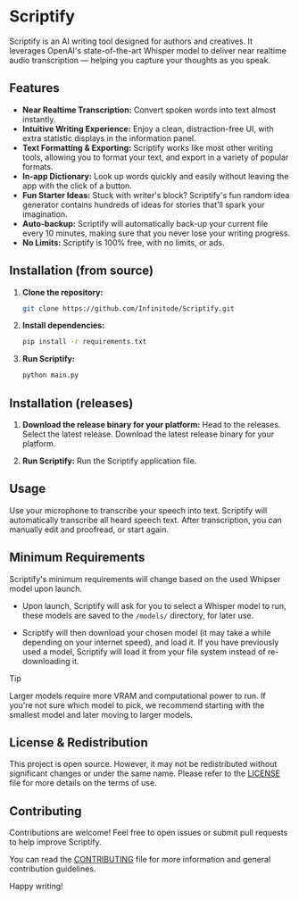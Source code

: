# Scriptify

Scriptify is an AI writing tool designed for authors and creatives. It leverages OpenAI's state-of-the-art Whisper model to deliver near realtime audio transcription — helping you capture your thoughts as you speak.

## Features

- **Near Realtime Transcription:** Convert spoken words into text almost instantly.
- **Intuitive Writing Experience:** Enjoy a clean, distraction-free UI, with extra statistic displays in the information panel.
- **Text Formatting & Exporting:** Scriptify works like most other writing tools, allowing you to format your text, and export in a variety of popular formats.
- **In-app Dictionary:** Look up words quickly and easily without leaving the app with the click of a button.
- **Fun Starter Ideas:** Stuck with writer's block? Scriptify's fun random idea generator contains hundreds of ideas for stories that'll spark your imagination.
- **Auto-backup:** Scriptify will automatically back-up your current file every 10 minutes, making sure that you never lose your writing progress.
- **No Limits:** Scriptify is 100% free, with no limits, or ads.

## Installation (from source)

1. **Clone the repository:**
   ```bash
   git clone https://github.com/Infinitode/Scriptify.git
   ```
2. **Install dependencies:**
   ```bash
   pip install -r requirements.txt
   ```
3. **Run Scriptify:**
   ```bash
   python main.py
   ```

## Installation (releases)

1. **Download the release binary for your platform:**
Head to the releases. Select the latest release. Download the latest release binary for your platform.

2. **Run Scriptify:**
Run the Scriptify application file.

## Usage

Use your microphone to transcribe your speech into text. Scriptify will automatically transcribe all heard speech text. After transcription, you can manually edit and proofread, or start again.

## Minimum Requirements

Scriptify's minimum requirements will change based on the used Whipser model upon launch.

- Upon launch, Scriptify will ask for you to select a Whisper model to run, these models are saved to the `/models/` directory, for later use.

- Scriptify will then download your chosen model (it may take a while depending on your internet speed), and load it. If you have previously used a model, Scriptify will load it from your file system instead of re-downloading it.

> [!TIP]
> Larger models require more VRAM and computational power to run. If you're not sure which model to pick, we recommend starting with the smallest model and later moving to larger models.

## License & Redistribution

This project is open source. However, it may not be redistributed without significant changes or under the same name. Please refer to the [LICENSE](LICENSE) file for more details on the terms of use.

## Contributing

Contributions are welcome! Feel free to open issues or submit pull requests to help improve Scriptify.

You can read the [CONTRIBUTING](CONTRIBUTING) file for more information and general contribution guidelines.

Happy writing!